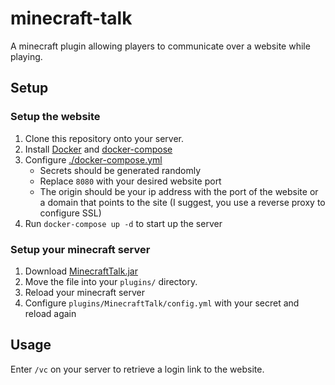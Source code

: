 # minecraft-talk

A minecraft plugin allowing players to communicate over a website while playing.

## Setup

### Setup the website

1. Clone this repository onto your server.
2. Install [Docker](https://www.docker.com/) and [docker-compose](https://docs.docker.com/compose/install/)
3. Configure [./docker-compose.yml](./docker-compose.yml)
   - Secrets should be generated randomly
   - Replace `8080` with your desired website port
   - The origin should be your ip address with the port of the website or a domain that points to the site (I suggest, you use a reverse proxy to configure SSL)
4. Run `docker-compose up -d` to start up the server

### Setup your minecraft server

1. Download [MinecraftTalk.jar](https://www.spigotmc.org/resources/minecraft-talk.104368/download?version=464729)
2. Move the file into your `plugins/` directory.
3. Reload your minecraft server
4. Configure `plugins/MinecraftTalk/config.yml` with your secret and reload again

## Usage

Enter `/vc` on your server to retrieve a login link to the website.
